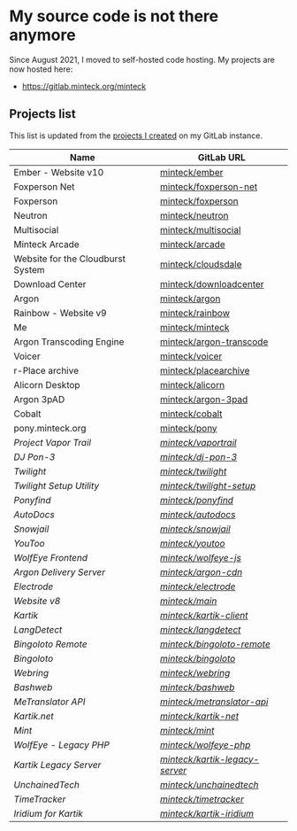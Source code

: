 <!-- WARNING: Do not modify this file, modify README.mdt instead. This file will get overwritten whenever the project fetcher runs. Publish date: 2022-06-30T09:30:59.584Z -->
 # My source code is not there anymore
 
 Since August 2021, I moved to self-hosted code hosting. My projects are now hosted here:
 * https://gitlab.minteck.org/minteck

## Projects list
This list is updated from the [projects I created](https://gitlab.minteck.org/users/minteck/projects) on my GitLab instance.

Name | GitLab URL
---|---
Ember - Website v10 | [minteck/ember](https://gitlab.minteck.org/minteck/ember)
Foxperson Net | [minteck/foxperson-net](https://gitlab.minteck.org/minteck/foxperson-net)
Foxperson | [minteck/foxperson](https://gitlab.minteck.org/minteck/foxperson)
Neutron | [minteck/neutron](https://gitlab.minteck.org/minteck/neutron)
Multisocial | [minteck/multisocial](https://gitlab.minteck.org/minteck/multisocial)
Minteck Arcade | [minteck/arcade](https://gitlab.minteck.org/minteck/arcade)
Website for the Cloudburst System | [minteck/cloudsdale](https://gitlab.minteck.org/minteck/cloudsdale)
Download Center | [minteck/downloadcenter](https://gitlab.minteck.org/minteck/downloadcenter)
Argon | [minteck/argon](https://gitlab.minteck.org/minteck/argon)
Rainbow - Website v9 | [minteck/rainbow](https://gitlab.minteck.org/minteck/rainbow)
Me | [minteck/minteck](https://gitlab.minteck.org/minteck/minteck)
Argon Transcoding Engine | [minteck/argon-transcode](https://gitlab.minteck.org/minteck/argon-transcode)
Voicer | [minteck/voicer](https://gitlab.minteck.org/minteck/voicer)
r-Place archive | [minteck/placearchive](https://gitlab.minteck.org/minteck/placearchive)
Alicorn Desktop | [minteck/alicorn](https://gitlab.minteck.org/minteck/alicorn)
Argon 3pAD | [minteck/argon-3pad](https://gitlab.minteck.org/minteck/argon-3pad)
Cobalt | [minteck/cobalt](https://gitlab.minteck.org/minteck/cobalt)
pony.minteck.org | [minteck/pony](https://gitlab.minteck.org/minteck/pony)
*Project Vapor Trail* | *[minteck/vaportrail](https://gitlab.minteck.org/minteck/vaportrail)*
*DJ Pon-3* | *[minteck/dj-pon-3](https://gitlab.minteck.org/minteck/dj-pon-3)*
*Twilight* | *[minteck/twilight](https://gitlab.minteck.org/minteck/twilight)*
*Twilight Setup Utility* | *[minteck/twilight-setup](https://gitlab.minteck.org/minteck/twilight-setup)*
*Ponyfind* | *[minteck/ponyfind](https://gitlab.minteck.org/minteck/ponyfind)*
*AutoDocs* | *[minteck/autodocs](https://gitlab.minteck.org/minteck/autodocs)*
*Snowjail* | *[minteck/snowjail](https://gitlab.minteck.org/minteck/snowjail)*
*YouToo* | *[minteck/youtoo](https://gitlab.minteck.org/minteck/youtoo)*
*WolfEye Frontend* | *[minteck/wolfeye-js](https://gitlab.minteck.org/minteck/wolfeye-js)*
*Argon Delivery Server* | *[minteck/argon-cdn](https://gitlab.minteck.org/minteck/argon-cdn)*
*Electrode* | *[minteck/electrode](https://gitlab.minteck.org/minteck/electrode)*
*Website v8* | *[minteck/main](https://gitlab.minteck.org/minteck/main)*
*Kartik* | *[minteck/kartik-client](https://gitlab.minteck.org/minteck/kartik-client)*
*LangDetect* | *[minteck/langdetect](https://gitlab.minteck.org/minteck/langdetect)*
*Bingoloto Remote* | *[minteck/bingoloto-remote](https://gitlab.minteck.org/minteck/bingoloto-remote)*
*Bingoloto* | *[minteck/bingoloto](https://gitlab.minteck.org/minteck/bingoloto)*
*Webring* | *[minteck/webring](https://gitlab.minteck.org/minteck/webring)*
*Bashweb* | *[minteck/bashweb](https://gitlab.minteck.org/minteck/bashweb)*
*MeTranslator API* | *[minteck/metranslator-api](https://gitlab.minteck.org/minteck/metranslator-api)*
*Kartik.net* | *[minteck/kartik-net](https://gitlab.minteck.org/minteck/kartik-net)*
*Mint* | *[minteck/mint](https://gitlab.minteck.org/minteck/mint)*
*WolfEye - Legacy PHP* | *[minteck/wolfeye-php](https://gitlab.minteck.org/minteck/wolfeye-php)*
*Kartik Legacy Server* | *[minteck/kartik-legacy-server](https://gitlab.minteck.org/minteck/kartik-legacy-server)*
*UnchainedTech* | *[minteck/unchainedtech](https://gitlab.minteck.org/minteck/unchainedtech)*
*TimeTracker* | *[minteck/timetracker](https://gitlab.minteck.org/minteck/timetracker)*
*Iridium for Kartik* | *[minteck/kartik-iridium](https://gitlab.minteck.org/minteck/kartik-iridium)*
